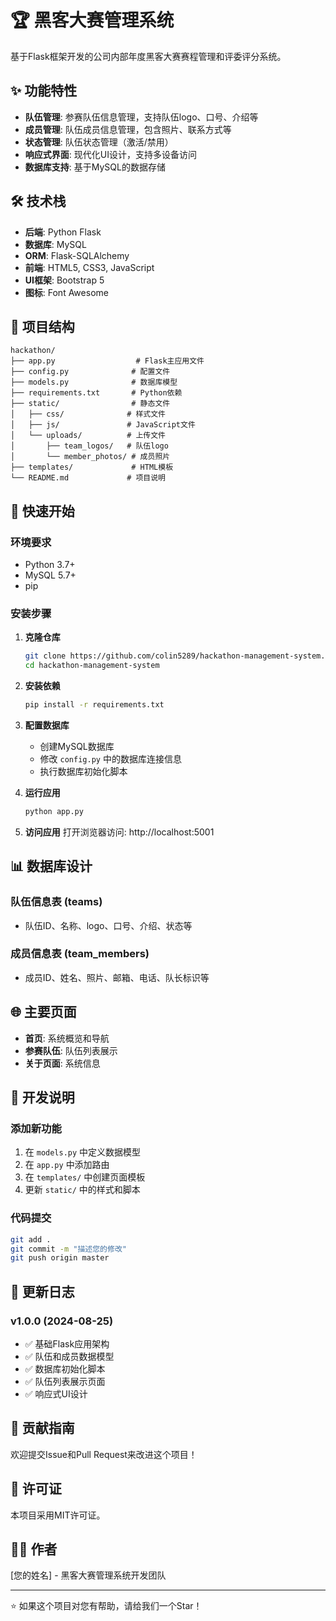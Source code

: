 # 🏆 黑客大赛管理系统

基于Flask框架开发的公司内部年度黑客大赛赛程管理和评委评分系统。

## ✨ 功能特性

- **队伍管理**: 参赛队伍信息管理，支持队伍logo、口号、介绍等
- **成员管理**: 队伍成员信息管理，包含照片、联系方式等
- **状态管理**: 队伍状态管理（激活/禁用）
- **响应式界面**: 现代化UI设计，支持多设备访问
- **数据库支持**: 基于MySQL的数据存储

## 🛠️ 技术栈

- **后端**: Python Flask
- **数据库**: MySQL
- **ORM**: Flask-SQLAlchemy
- **前端**: HTML5, CSS3, JavaScript
- **UI框架**: Bootstrap 5
- **图标**: Font Awesome

## 📁 项目结构

```
hackathon/
├── app.py                  # Flask主应用文件
├── config.py              # 配置文件
├── models.py              # 数据库模型
├── requirements.txt       # Python依赖
├── static/                # 静态文件
│   ├── css/              # 样式文件
│   ├── js/               # JavaScript文件
│   └── uploads/          # 上传文件
│       ├── team_logos/   # 队伍logo
│       └── member_photos/ # 成员照片
├── templates/             # HTML模板
└── README.md             # 项目说明
```

## 🚀 快速开始

### 环境要求

- Python 3.7+
- MySQL 5.7+
- pip

### 安装步骤

1. **克隆仓库**
   ```bash
   git clone https://github.com/colin5289/hackathon-management-system.git
   cd hackathon-management-system
   ```

2. **安装依赖**
   ```bash
   pip install -r requirements.txt
   ```

3. **配置数据库**
   - 创建MySQL数据库
   - 修改 `config.py` 中的数据库连接信息
   - 执行数据库初始化脚本

4. **运行应用**
   ```bash
   python app.py
   ```

5. **访问应用**
   打开浏览器访问: http://localhost:5001

## 📊 数据库设计

### 队伍信息表 (teams)
- 队伍ID、名称、logo、口号、介绍、状态等

### 成员信息表 (team_members)
- 成员ID、姓名、照片、邮箱、电话、队长标识等

## 🌐 主要页面

- **首页**: 系统概览和导航
- **参赛队伍**: 队伍列表展示
- **关于页面**: 系统信息

## 🔧 开发说明

### 添加新功能
1. 在 `models.py` 中定义数据模型
2. 在 `app.py` 中添加路由
3. 在 `templates/` 中创建页面模板
4. 更新 `static/` 中的样式和脚本

### 代码提交
```bash
git add .
git commit -m "描述您的修改"
git push origin master
```

## 📝 更新日志

### v1.0.0 (2024-08-25)
- ✅ 基础Flask应用架构
- ✅ 队伍和成员数据模型
- ✅ 数据库初始化脚本
- ✅ 队伍列表展示页面
- ✅ 响应式UI设计

## 🤝 贡献指南

欢迎提交Issue和Pull Request来改进这个项目！

## 📄 许可证

本项目采用MIT许可证。

## 👨‍💻 作者

[您的姓名] - 黑客大赛管理系统开发团队

---

⭐ 如果这个项目对您有帮助，请给我们一个Star！
